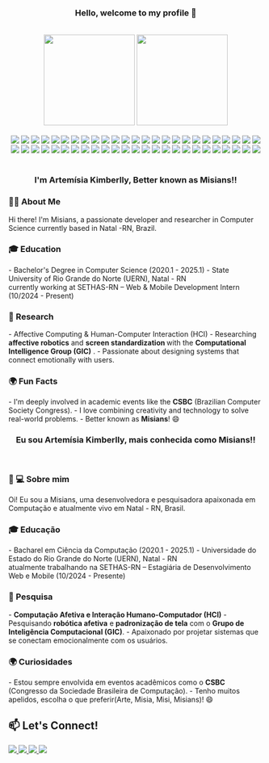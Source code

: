 ### 

<h3 align="center">Hello, welcome to my profile 🤭</h3>
<br>

<center align="center" >
    <div align="center" >
        <img src="https://media1.tenor.com/m/EFaXnC3pyR0AAAAd/squirtle-pokemon.gif" height="180em" />
        <img src="https://github-readme-stats-git-masterrstaa-rickstaa.vercel.app/api/top-langs/?username=Misians&layout=compact&langs_count=7&theme=tokyonight" height="180em" />
  </div>
</center>
<br>
<div align="center">
    <img src="https://img.shields.io/badge/Blogger-FF5722?style=for-the-badge&logo=blogger&logoColor=white"/>
    <img src="https://img.shields.io/badge/Vercel-000000?style=for-the-badge&logo=vercel&logoColor=white"/>
    <img src="https://img.shields.io/badge/PostgreSQL-316192?style=for-the-badge&logo=postgresql&logoColor=white"/>
    <img src="https://img.shields.io/badge/Adobe%20Photoshop-31A8FF?style=for-the-badge&logo=Adobe%20Photoshop&logoColor=black"/>
    <img src="https://img.shields.io/badge/Adobe%20XD-470137?style=for-the-badge&logo=Adobe%20XD&logoColor=#FF61F6"/>
    <img src="https://img.shields.io/badge/Canva-%2300C4CC.svg?&style=for-the-badge&logo=Canva&logoColor=white"/>
    <img src="https://img.shields.io/badge/Figma-F24E1E?style=for-the-badge&logo=figma&logoColor=white"/>
    <img src="https://img.shields.io/badge/tinkercad-1477D1?style=for-the-badge&logo=tinkercad&logoColor=white"/>
    <img src="https://img.shields.io/badge/Chakra--UI-319795?style=for-the-badge&logo=chakra-ui&logoColor=white"/>
    <img src="https://img.shields.io/badge/Docker-2CA5E0?style=for-the-badge&logo=docker&logoColor=white"/>
    <img src="https://img.shields.io/badge/Django-092E20?style=for-the-badge&logo=django&logoColor=green"/>
    <img src="https://img.shields.io/badge/Expo-1B1F23?style=for-the-badge&logo=expo&logoColor=white"/>
    <img src="https://img.shields.io/badge/Express%20js-000000?style=for-the-badge&logo=express&logoColor=white"/>
    <img src="https://img.shields.io/badge/firebase-ffca28?style=for-the-badge&logo=firebase&logoColor=black"/>
    <img src="https://img.shields.io/badge/Insomnia-5849be?style=for-the-badge&logo=Insomnia&logoColor=white"/>
    <img src="https://img.shields.io/badge/Material%20UI-007FFF?style=for-the-badge&logo=mui&logoColor=white"/>
    <img src="https://img.shields.io/badge/Node%20js-339933?style=for-the-badge&logo=nodedotjs&logoColor=white"/>
    <img src="https://img.shields.io/badge/Postman-FF6C37?style=for-the-badge&logo=Postman&logoColor=white"/>
    <img src="https://img.shields.io/badge/React-20232A?style=for-the-badge&logo=react&logoColor=61DAFB"/>
    <img src="https://img.shields.io/badge/Sass-CC6699?style=for-the-badge&logo=sass&logoColor=white"/>
    <img src="https://img.shields.io/badge/Tailwind_CSS-38B2AC?style=for-the-badge&logo=tailwind-css&logoColor=white"/>
    <img src="https://img.shields.io/badge/ts--node-3178C6?style=for-the-badge&logo=ts-node&logoColor=white"/>
    <img src="https://img.shields.io/badge/Vite-B73BFE?style=for-the-badge&logo=vite&logoColor=FFD62E"/>
    <img src="https://img.shields.io/badge/Vue%20js-35495E?style=for-the-badge&logo=vuedotjs&logoColor=4FC08D"/>
    <img src="https://img.shields.io/badge/Vuetify-1867C0?style=for-the-badge&logo=vuetify&logoColor=white"/>
    <img src="https://img.shields.io/badge/Android_Studio-3DDC84?style=for-the-badge&logo=android-studio&logoColor=white"/>
    <img src="https://img.shields.io/badge/Arduino_IDE-00979D?style=for-the-badge&logo=arduino&logoColor=white"/>
    <img src="https://img.shields.io/badge/Visual_Studio_Code-0078D4?style=for-the-badge&logo=visual%20studio%20code&logoColor=white"/>
    <img src="https://img.shields.io/badge/C-00599C?style=for-the-badge&logo=c&logoColor=white"/>
    <img src="https://img.shields.io/badge/C%2B%2B-00599C?style=for-the-badge&logo=c%2B%2B&logoColor=white"/>
    <img src="https://img.shields.io/badge/HTML5-E34F26?style=for-the-badge&logo=html5&logoColor=white"/>
    <img src="https://img.shields.io/badge/CSS3-1572B6?style=for-the-badge&logo=css3&logoColor=white"/>
    <img src="https://img.shields.io/badge/JavaScript-323330?style=for-the-badge&logo=javascript&logoColor=F7DF1E"/>
    <img src="https://img.shields.io/badge/PHP-777BB4?style=for-the-badge&logo=php&logoColor=white"/>
    <img src="https://img.shields.io/badge/Python-FFD43B?style=for-the-badge&logo=python&logoColor=blue"/>
    <img src="https://img.shields.io/badge/TypeScript-007ACC?style=for-the-badge&logo=typescript&logoColor=white"/>
    <img src="https://img.shields.io/badge/Cordova-35434F?style=for-the-badge&logo=apache-cordova&logoColor=E8E8E8"/>
    <img src="https://img.shields.io/badge/Flutter-02569B?style=for-the-badge&logo=flutter&logoColor=white"/>
    <img src="https://img.shields.io/badge/React_Native-20232A?style=for-the-badge&logo=react&logoColor=61DAFB"/>
    <img src="https://img.shields.io/badge/Notion-000000?style=for-the-badge&logo=notion&logoColor=white"/>
    <img src="https://img.shields.io/badge/Overleaf-47A141?style=for-the-badge&logo=Overleaf&logoColor=white"/>
    <img src="https://img.shields.io/badge/Trello-0052CC?style=for-the-badge&logo=trello&logoColor=white"/>
    <img src="https://img.shields.io/badge/Prisma-3982CE?style=for-the-badge&logo=Prisma&logoColor=white"/>
    <img src="https://img.shields.io/badge/typeorm-FE0803?style=for-the-badge&logo=typeorm&logoColor=white"/>
    <img src="https://img.shields.io/badge/Windows-0078D6?style=for-the-badge&logo=windows&logoColor=white"/>
    <img src="https://img.shields.io/badge/Ubuntu-E95420?style=for-the-badge&logo=ubuntu&logoColor=white"/>
    <img src="https://img.shields.io/badge/Arduino-00979D?style=for-the-badge&logo=Arduino&logoColor=white"/>
    <img src="https://img.shields.io/badge/Raspberry%20Pi-A22846?style=for-the-badge&logo=Raspberry%20Pi&logoColor=white"/>
    <img src="https://img.shields.io/badge/GIT-E44C30?style=for-the-badge&logo=git&logoColor=white"/>
    <img src="https://img.shields.io/badge/VirtualBox-21416b?style=for-the-badge&logo=VirtualBox&logoColor=white"/>
   
    

    

    

</div><br>

<h3 align="center">I'm Artemísia Kimberlly, Better known as Misians!! </h3>


<h3>👩‍💻 About Me</h3> Hi there! I'm Misians, a passionate developer and researcher in Computer Science currently based in Natal -RN, Brazil.


<h3> 🎓 Education </h3>
- Bachelor's Degree in Computer Science (2020.1 - 2025.1) - State University of Rio Grande do Norte (UERN), Natal - RN
<br>
currently working at SETHAS-RN – Web & Mobile Development Intern (10/2024 - Present)  

<h3> 🔬 Research </h3>
- Affective Computing & Human-Computer Interaction (HCI)
  - Researching <b>affective robotics</b> and <b>screen standardization </b> with the <b>Computational Intelligence Group (GIC)</b> .  
  - Passionate about designing systems that connect emotionally with users.  

<h3>🌍 Fun Facts </h3>
- I'm deeply involved in academic events like the <b>CSBC</b> (Brazilian Computer Society Congress).  
- I love combining creativity and technology to solve real-world problems.  
- Better known as <b>Misians</b>! 😄  


<br>



<h3 align="center">Eu sou Artemísia Kimberlly, mais conhecida como Misians!! </h3>
<br>


<h3>👩 💻 Sobre mim</h3> Oi! Eu sou a Misians, uma desenvolvedora e pesquisadora apaixonada em Computação e atualmente vivo em Natal - RN, Brasil.

<h3> 🎓 Educação </h3>
- Bacharel em Ciência da Computação (2020.1 - 2025.1) - Universidade do Estado do Rio Grande do Norte (UERN), Natal - RN
<br>
atualmente trabalhando na SETHAS-RN – Estagiária de Desenvolvimento Web e Mobile (10/2024 - Presente)  

<h3> 🔬 Pesquisa</h3>
- <b>Computação Afetiva e Interação Humano-Computador (HCI)</b>
  - Pesquisando <b>robótica afetiva</b> e <b> padronização de tela</b> com o <b> Grupo de Inteligência Computacional (GIC)</b>.  
  - Apaixonado por projetar sistemas que se conectam emocionalmente com os usuários.  

<h3> 🌍 Curiosidades</h3>
- Estou sempre envolvida em eventos acadêmicos como o <b>CSBC</b> (Congresso da Sociedade Brasileira de Computação).    
- Tenho muitos apelidos, escolha o que preferir(Arte, Misia, Misi, Misians)! 😄  

## 📫 Let's Connect!
<div>
    <a href="https://github.com/Misians">
        <img src="https://img.shields.io/badge/GitHub-100000?style=for-the-badge&logo=github&logoColor=white"/>
    </a>
    <a href="https://www.linkedin.com/in/artem%C3%ADsia-kimberlly-87322a1b7/">
        <img src="https://img.shields.io/badge/LinkedIn-0077B5?style=for-the-badge&logo=linkedin&logoColor=white"/>
    </a>
    <a href="https://www.instagram.com/artemisiakimb/?hl=pt-br">
        <img src="https://img.shields.io/badge/Instagram-E4405F?style=for-the-badge&logo=instagram&logoColor=white"/>
    </a>
    <a href="https://portfolio-gxkb7162j-misians-projects.vercel.app/">
        <img src="https://img.shields.io/badge/Portfolio-255E63?style=for-the-badge&logo=About.me&logoColor=white"/>
    </a>
</div>



